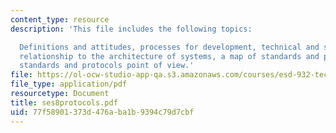 ```yaml
---
content_type: resource
description: 'This file includes the following topics:

  Definitions and attitudes, processes for development, technical and social aspects,
  relationship to the architecture of systems, a map of standards and protocols, and
  standards and protocols point of view.'
file: https://ol-ocw-studio-app-qa.s3.amazonaws.com/courses/esd-932-technology-policy-organizations-spring-2005/77f58901373d476aba1b9394c79d7cbf_ses8protocols.pdf
file_type: application/pdf
resourcetype: Document
title: ses8protocols.pdf
uid: 77f58901-373d-476a-ba1b-9394c79d7cbf
---
```


